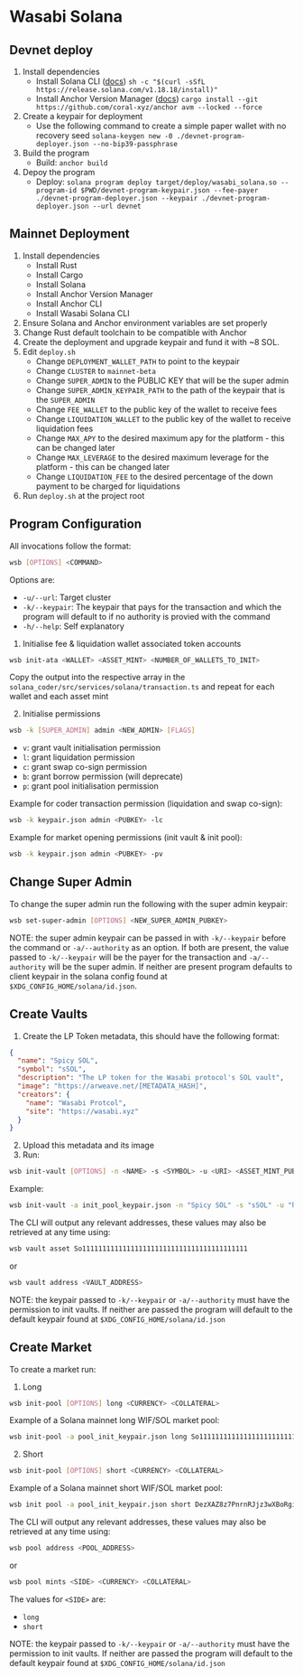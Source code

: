 # Wasabi Solana

## Devnet deploy
1. Install dependencies
     - Install Solana CLI ([docs](https://docs.solanalabs.com/cli/install)) `sh -c "$(curl -sSfL https://release.solana.com/v1.18.18/install)"`
     - Install Anchor Version Manager ([docs](https://www.anchor-lang.com/docs/installation)) `cargo install --git https://github.com/coral-xyz/anchor avm --locked --force`
2. Create a keypair for deployment
    - Use the following command to create a simple paper wallet with no recovery seed `solana-keygen new -0 ./devnet-program-deployer.json --no-bip39-passphrase`
3. Build the program
    - Build: `anchor build`
4. Depoy the program
    - Deploy: `solana program deploy target/deploy/wasabi_solana.so --program-id $PWD/devnet-program-keypair.json --fee-payer ./devnet-program-deployer.json --keypair ./devnet-program-deployer.json --url devnet`

## Mainnet Deployment
1. Install dependencies
    - Install Rust
    - Install Cargo
    - Install Solana
    - Install Anchor Version Manager
    - Install Anchor CLI
    - Install Wasabi Solana CLI
2. Ensure Solana and Anchor environment variables are set properly
3. Change Rust default toolchain to be compatible with Anchor 
4. Create the deployment and upgrade keypair and fund it with ~8 SOL.
5. Edit `deploy.sh`
    - Change `DEPLOYMENT_WALLET_PATH` to point to the keypair 
    - Change `CLUSTER` to `mainnet-beta`
    - Change `SUPER_ADMIN` to the PUBLIC KEY that will be the super admin
    - Change `SUPER_ADMIN_KEYPAIR_PATH` to the path of the keypair that is the `SUPER_ADMIN`
    - Change `FEE_WALLET` to the public key of the wallet to receive fees
    - Change `LIQUIDATION_WALLET` to the public key of the wallet to receive liquidation fees
    - Change `MAX_APY` to the desired maximum apy for the platform - this can be changed later
    - Change `MAX_LEVERAGE` to the desired maximum leverage for the platform - this can be changed later
    - Change `LIQUIDATION_FEE` to the desired percentage of the down payment to be charged for liquidations
6. Run `deploy.sh` at the project root

## Program Configuration
All invocations follow the format:
```bash
wsb [OPTIONS] <COMMAND>
```
Options are:
- `-u/--url`: Target cluster
- `-k/--keypair`: The keypair that pays for the transaction and which the program will default to if no authority is provied with the command
- `-h/--help`: Self explanatory

1. Initialise fee & liquidation wallet associated token accounts
```bash
wsb init-ata <WALLET> <ASSET_MINT> <NUMBER_OF_WALLETS_TO_INIT>
```
Copy the output into the respective array in the `solana_coder/src/services/solana/transaction.ts` and repeat for each wallet and each asset mint

2. Initialise permissions
```bash
wsb -k [SUPER_ADMIN] admin <NEW_ADMIN> [FLAGS]
```
- `v`: grant vault initialisation permission
- `l`: grant liquidation permission
- `c`: grant swap co-sign permission
- `b`: grant borrow permission (will deprecate)
- `p`: grant pool initialisation permission

Example for coder transaction permission (liquidation and swap co-sign):
```bash
wsb -k keypair.json admin <PUBKEY> -lc
```

Example for market opening permissions (init vault & init pool):
```bash
wsb -k keypair.json admin <PUBKEY> -pv
```

## Change Super Admin
To change the super admin run the following with the super admin keypair:
```bash
wsb set-super-admin [OPTIONS] <NEW_SUPER_ADMIN_PUBKEY>
```
NOTE: the super admin keypair can be passed in with `-k/--keypair` before the command or `-a/--authority` as an option. 
If both are present, the value passed to `-k/--keypair` will be the payer for the transaction and `-a/--authority` will be the super admin. If neither are present program defaults to client keypair in the solana config found at `$XDG_CONFIG_HOME/solana/id.json`.

## Create Vaults
1. Create the LP Token metadata, this should have the following format:
```json
{
  "name": "Spicy SOL",
  "symbol": "sSOL",
  "description": "The LP token for the Wasabi protocol's SOL vault",
  "image": "https://arweave.net/[METADATA_HASH]",
  "creators": {
    "name": "Wasabi Protcol",
    "site": "https://wasabi.xyz"
  }
}
```
2. Upload this metadata and its image
3. Run:
```bash
wsb init-vault [OPTIONS] -n <NAME> -s <SYMBOL> -u <URI> <ASSET_MINT_PUBKEY>
```
Example:
```bash
wsb init-vault -a init_pool_keypair.json -n "Spicy SOL" -s "sSOL" -u "https://arweave.net/some_hash" So11111111111111111111111111111111111111111
```
The CLI will output any relevant addresses, these values may also be retrieved at any time using:
```bash
wsb vault asset So11111111111111111111111111111111111111111
```
or
```bash
wsb vault address <VAULT_ADDRESS>
```
NOTE: the keypair passed to `-k/--keypair` or `-a/--authority` must have the permission to init vaults. If neither are passed the program will default to the default keypair found at `$XDG_CONFIG_HOME/solana/id.json`

## Create Market
To create a market run:
1. Long
```bash
wsb init-pool [OPTIONS] long <CURRENCY> <COLLATERAL>
```
Example of a Solana mainnet long WIF/SOL market pool:
```bash
wsb init-pool -a pool_init_keypair.json long So11111111111111111111111111111111111111112 DezXAZ8z7PnrnRJjz3wXBoRgixCa6xjnB7YaB1pPB263
```

2. Short
```bash
wsb init-pool [OPTIONS] short <CURRENCY> <COLLATERAL>
```
Example of a Solana mainnet short WIF/SOL market pool:
```bash
wsb init pool -a pool_init_keypair.json short DezXAZ8z7PnrnRJjz3wXBoRgixCa6xjnB7YaB1pPB263 So11111111111111111111111111111111111111112
```
The CLI will output any relevant addresses, these values may also be retrieved at any time using:
```bash
wsb pool address <POOL_ADDRESS>
```
or
```bash
wsb pool mints <SIDE> <CURRENCY> <COLLATERAL>
```
The values for `<SIDE>` are:
- `long` 
- `short`

NOTE: the keypair passed to `-k/--keypair` or `-a/--authority` must have the permission to init vaults. If neither are passed the program will default to the default keypair found at `$XDG_CONFIG_HOME/solana/id.json`
